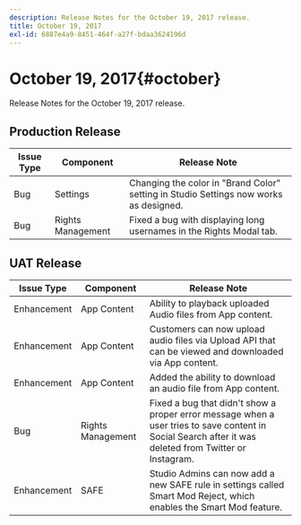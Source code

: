 ```yaml
---
description: Release Notes for the October 19, 2017 release.
title: October 19, 2017
exl-id: 6887e4a9-8451-464f-a27f-bdaa3624196d
---
```

# October 19, 2017{#october}

Release Notes for the October 19, 2017 release.

## Production Release

|  **Issue Type** | **Component** | **Release Note** |
|---|---|---|
|  Bug | Settings | Changing the color in "Brand Color" setting in Studio Settings now works as designed.  |
|  Bug | Rights Management | Fixed a bug with displaying long usernames in the Rights Modal tab. |

## UAT Release

|  **Issue Type** | **Component** | **Release Note** |
|---|---|---|
|  Enhancement | App Content | Ability to playback uploaded Audio files from App content. |
|  Enhancement | App Content | Customers can now upload audio files via Upload API that can be viewed and downloaded via App content. |
|  Enhancement | App Content | Added the ability to download an audio file from App content. |
|  Bug | Rights Management | Fixed a bug that didn't show a proper error message when a user tries to save content in Social Search after it was deleted from Twitter or Instagram. |
|  Enhancement | SAFE | Studio Admins can now add a new SAFE rule in settings called Smart Mod Reject, which enables the Smart Mod feature. |
